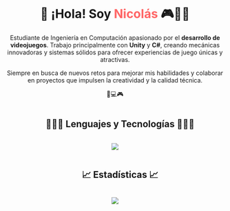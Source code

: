<div align="center"> 
  <h1>👋 ¡Hola! Soy <span style="color: #ff6666;">Nicolás</span> 🎮👨‍💻</h1> 
  <p> Estudiante de Ingeniería en Computación apasionado por el <b>desarrollo de videojuegos</b>. Trabajo principalmente con <b>Unity</b> y <b>C#</b>, creando mecánicas innovadoras y sistemas sólidos para ofrecer experiencias de juego únicas y atractivas. </p> 
  <p> Siempre en busca de nuevos retos para mejorar mis habilidades y colaborar en proyectos que impulsen la creatividad y la calidad técnica. </p> <p>🚀💻🎮</p> 
</div>

<!--h1 without bottom border-->
<div id="user-content-toc">
  <ul align="center">
    <summary><h2 style="display: inline-block">👨🏻‍💻 Lenguajes y Tecnologías 👨🏻‍💻</h2></summary>
  </ul>
</div>

<!--tech stack icons-->
<p align="center">
  <a href="https://skillicons.dev">
    <img src="https://skillicons.dev/icons?i=c,cpp,cs,java,py,haskell,css,html,react,ai,ps,unity,androidstudio,postgres,git,&perline=14" />
  </a>
</p>

<!--h1 without bottom border-->
<div id="user-content-toc">
  <ul align="center">
    <summary><h2 style="display: inline-block">📈 Estadísticas 📈</h2></summary>
  </ul>
</div>

<!-- Most Used Languages incluyendo repos colaborativos -->
<div align="center">
  <img align="center" 
       src="https://github-readme-stats.anuraghazra1.vercel.app/api/top-langs/?username=nico-gamarra&theme=dark&hide_border=false&no-bg=true&no-frame=true&langs_count=10&repo=facebook/react,vercel/next.js" />
</div>

